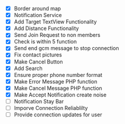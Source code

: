 * [x] Border around map
* [x] Notification Service
* [x] Add Target TextView Functionality
* [x] Add Distance Functionality
* [x] Send Join Request to non members
* [x] Check is within 5 function
* [x] Send end gcm message to stop connection
* [x] Fix contact pictures
* [x] Make Cancel Button
* [x] Add Search
* [x] Ensure proper phone number format
* [x] Make Error Message PHP function
* [x] Make Cancel Message PHP function
* [x] Make Accept Notification create noise
* [ ] Notification Stay Bar
* [ ] Imporve Connection Reliablilty
* [ ] Provide connection updates for user
